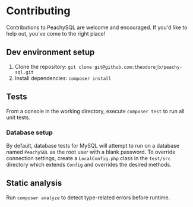 # Contributing

Contributions to PeachySQL are welcome and encouraged.
If you'd like to help out, you've come to the right place!

## Dev environment setup

1. Clone the repository: `git clone git@github.com:theodorejb/peachy-sql.git`
2. Install dependencies: `composer install`

## Tests

From a console in the working directory, execute `composer test` to run all unit tests.

### Database setup

By default, database tests for MySQL will attempt to run on a database named
`PeachySQL` as the root user with a blank password. To override connection settings,
create a `LocalConfig.php` class in the `test/src` directory which extends `Config`
and overrides the desired methods.

## Static analysis

Run `composer analyze` to detect type-related errors before runtime.
